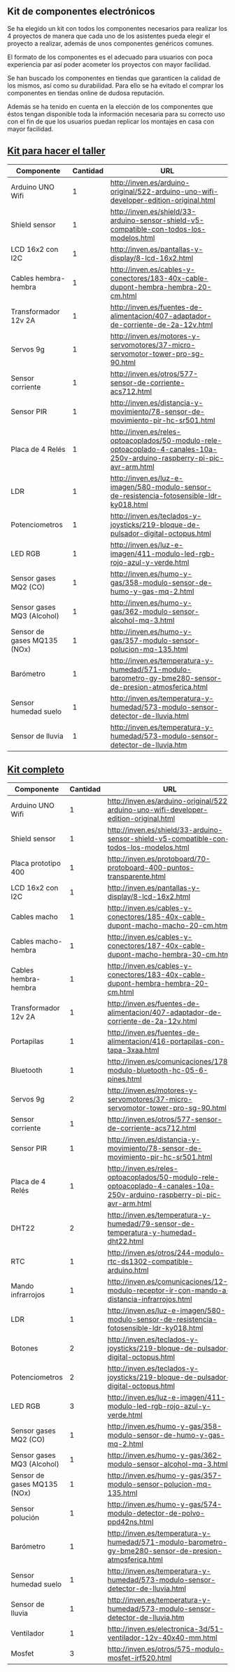 ## Kit de componentes electrónicos

Se ha elegido un kit con todos los componentes necesarios para realizar los 4 proyectos de manera que cada uno de los asistentes pueda elegir el proyecto a realizar, además de unos componentes genéricos comunes.

El formato de los componentes es el adecuado para usuarios con poca experiencia par así poder acometer los proyectos con mayor facilidad.

Se han buscado los componentes en tiendas que garanticen la calidad de los mismos, así como su durabilidad. Para ello se ha evitado el comprar los componentes en tiendas online de dudosa reputación.

Además se ha tenido en cuenta en la elección de los componentes que éstos tengan disponible toda la información necesaria para su correcto uso con el fin de que los usuarios puedan replicar los montajes en casa con mayor facilidad.

## [Kit para hacer el taller](http://inven.es/nuestros-kits/599-inven-kit-tecnologico-de-smart-cities-iot-basico.html)


|Componente|Cantidad|URL
|---|---|---
|Arduino UNO Wifi|	1  | http://inven.es/arduino-original/522-arduino-uno-wifi-developer-edition-original.html
|Shield sensor|	1 | http://inven.es/shield/33-arduino-sensor-shield-v5-compatible-con-todos-los-modelos.html
|LCD 16x2 con I2C	|1 |http://inven.es/pantallas-y-display/8-lcd-16x2.html
|Cables hembra-hembra	|1 | http://inven.es/cables-y-conectores/183-40x-cable-dupont-hembra-hembra-20-cm.html
|Transformador 12v	2A|1 |http://inven.es/fuentes-de-alimentacion/407-adaptador-de-corriente-de-2a-12v.html
|Servos 9g|	1 |  http://inven.es/motores-y-servomotores/37-micro-servomotor-tower-pro-sg-90.html
|Sensor corriente|	1 | http://inven.es/otros/577-sensor-de-corriente-acs712.html
|Sensor PIR|	1 |  	http://inven.es/distancia-y-movimiento/78-sensor-de-movimiento-pir-hc-sr501.html
|Placa de 4 Relés|	1 | http://inven.es/reles-optoacoplados/50-modulo-rele-optoacoplado-4-canales-10a-250v-arduino-raspberry-pi-pic-avr-arm.html
|LDR|	1 | http://inven.es/luz-e-imagen/580-modulo-sensor-de-resistencia-fotosensible-ldr-ky018.html
|Potenciometros|	1 |http://inven.es/teclados-y-joysticks/219-bloque-de-pulsador-digital-octopus.html
|LED RGB|	1 | http://inven.es/luz-e-imagen/411-modulo-led-rgb-rojo-azul-y-verde.html
|Sensor gases MQ2 (CO)|	1 |	http://inven.es/humo-y-gas/358-modulo-sensor-de-humo-y-gas-mq-2.html
|Sensor gases MQ3 (Alcohol)|	1 |http://inven.es/humo-y-gas/362-modulo-sensor-alcohol-mq-3.html
|Sensor de gases MQ135 (NOx)|	1 | http://inven.es/humo-y-gas/357-modulo-sensor-polucion-mq-135.html
|Barómetro|	1 | http://inven.es/temperatura-y-humedad/571-modulo-barometro-gy-bme280-sensor-de-presion-atmosferica.html
|Sensor humedad suelo|	1 | http://inven.es/temperatura-y-humedad/573-modulo-sensor-detector-de-lluvia.html
|Sensor de lluvia|	1 | http://inven.es/temperatura-y-humedad/573-modulo-sensor-detector-de-lluvia.htm






## [Kit completo](http://inven.es/nuestros-kits/600-inven-kit-tecnologico-de-smart-cities-iot.html)

|Componente|Cantidad|URL
|---|---|---
|Arduino UNO Wifi|	1  | http://inven.es/arduino-original/522-arduino-uno-wifi-developer-edition-original.html
|Shield sensor|	1 | http://inven.es/shield/33-arduino-sensor-shield-v5-compatible-con-todos-los-modelos.html
|Placa prototipo 400	|1 | http://inven.es/protoboard/70-protoboard-400-puntos-transparente.html
|LCD 16x2 con I2C	|1 |http://inven.es/pantallas-y-display/8-lcd-16x2.html
|Cables macho	|1 | http://inven.es/cables-y-conectores/185-40x-cable-dupont-macho-macho-20-cm.html
|Cables macho-hembra	|1 | http://inven.es/cables-y-conectores/187-40x-cable-dupont-macho-hembra-30-cm.html
|Cables hembra-hembra	|1 | http://inven.es/cables-y-conectores/183-40x-cable-dupont-hembra-hembra-20-cm.html
|Transformador 12v	2A|1 |http://inven.es/fuentes-de-alimentacion/407-adaptador-de-corriente-de-2a-12v.html
|Portapilas	|1 |  http://inven.es/fuentes-de-alimentacion/416-portapilas-con-tapa-3xaa.html
|Bluetooth	|1| http://inven.es/comunicaciones/178-modulo-bluetooth-hc-05-6-pines.html
|Servos 9g|	2 |  http://inven.es/motores-y-servomotores/37-micro-servomotor-tower-pro-sg-90.html
|Sensor corriente|	1 | http://inven.es/otros/577-sensor-de-corriente-acs712.html
|Sensor PIR|	1 |  	http://inven.es/distancia-y-movimiento/78-sensor-de-movimiento-pir-hc-sr501.html
|Placa de 4 Relés|	1 | http://inven.es/reles-optoacoplados/50-modulo-rele-optoacoplado-4-canales-10a-250v-arduino-raspberry-pi-pic-avr-arm.html
|DHT22|	2| http://inven.es/temperatura-y-humedad/79-sensor-de-temperatura-y-humedad-dht22.html
|RTC|	1 | http://inven.es/otros/244-modulo-rtc-ds1302-compatible-arduino.html
|Mando infrarrojos|	1 |http://inven.es/comunicaciones/12-modulo-receptor-ir-con-mando-a-distancia-infrarrojos.html
|LDR|	1 | http://inven.es/luz-e-imagen/580-modulo-sensor-de-resistencia-fotosensible-ldr-ky018.html
|Botones|	2 | http://inven.es/teclados-y-joysticks/219-bloque-de-pulsador-digital-octopus.html
|Potenciometros|	2 |http://inven.es/teclados-y-joysticks/219-bloque-de-pulsador-digital-octopus.html
|LED RGB|	3 | http://inven.es/luz-e-imagen/411-modulo-led-rgb-rojo-azul-y-verde.html
|Sensor gases MQ2 (CO)|	1 |	http://inven.es/humo-y-gas/358-modulo-sensor-de-humo-y-gas-mq-2.html
|Sensor gases MQ3 (Alcohol)|	1 |http://inven.es/humo-y-gas/362-modulo-sensor-alcohol-mq-3.html
|Sensor de gases MQ135 (NOx)|	1 | http://inven.es/humo-y-gas/357-modulo-sensor-polucion-mq-135.html
|Sensor polución|	1 | http://inven.es/humo-y-gas/574-modulo-detector-de-polvo-ppd42ns.html
|Barómetro|	1 | http://inven.es/temperatura-y-humedad/571-modulo-barometro-gy-bme280-sensor-de-presion-atmosferica.html
|Sensor humedad suelo|	1 | http://inven.es/temperatura-y-humedad/573-modulo-sensor-detector-de-lluvia.html
|Sensor de lluvia|	1 | http://inven.es/temperatura-y-humedad/573-modulo-sensor-detector-de-lluvia.htm
|Ventilador|	1 | http://inven.es/electronica-3d/51-ventilador-12v-40x40-mm.html
|Mosfet|	3|	http://inven.es/otros/575-modulo-mosfet-irf520.html
